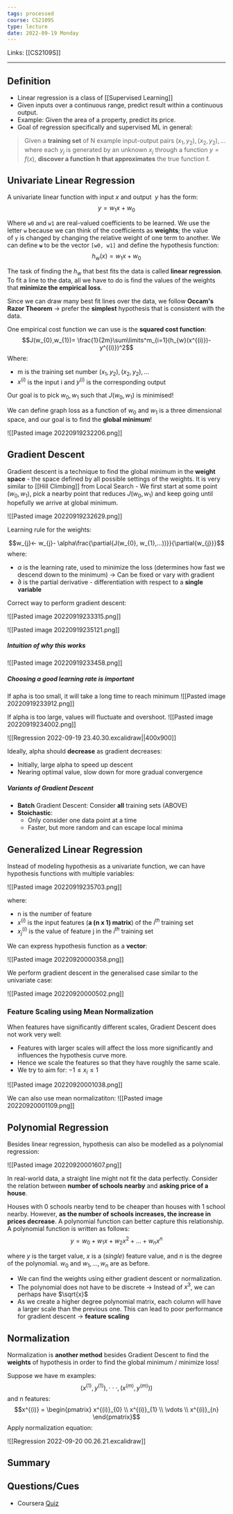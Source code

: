 ```yaml
---
tags: processed
course: CS2109S
type: lecture
date: 2022-09-19 Monday
---
```

Links: [[CS2109S]]
- - -

## Definition
- Linear regression is a class of [[Supervised Learning]]
- Given inputs over a continuous range, predict result within a continuous output. 
- Example: Given the area of a property, predict its price.
- Goal of regression specifically and supervised ML in general:

> Given a **training set** of N example input-output pairs $(x_1, y_2), (x_2, y_2), \text{...}$ where each $y_j$ is generated by an unknown $x_j$ through a function $y = f(x)$, **discover a function h that approximates** the true function f.

## Univariate Linear Regression

A univariate linear function with input $x$ and output  $y$ has the form:
$$y = w_1x + w_0$$

Where `w0` and `w1` are real-valued coefficients to be learned. We use the letter `w` because we can think of the coefficients as **weights**; the value of `y` is changed by changing the relative weight of one term to another. We can define **`w`** to be the vector `[w0, w1]` and define the hypothesis function:
$$h_w(x) = w_1x + w_0$$

The task of finding the $h_w$ that best fits the data is called **linear regression**. To fit a line to the data, all we have to do is find the values of the weights that **minimize the empirical loss**.

Since we can draw many best fit lines over the data, we follow **Occam's Razor Theorem** → prefer the **simplest** hypothesis that is consistent with the data.

One empirical cost function we can use is the **squared cost function**:
$$J(w_{0},w_{1})= \frac{1}{2m}\sum\limits^m_{i=1}(h_{w}(x^{(i)})-y^{(i)})^2$$
Where:
- m is the training set number $(x_1, y_2), (x_2, y_2), \text{...}$
- $x^{(i)}$ is the input i and $y^{(i)}$ is the corresponding output

Our goal is to pick $w_{0}, w_{1}$ such that $J(w_{0},w_{1})$ is minimised!

We can define graph loss as a function of $w_0$ and $w_1$ is a three dimensional space, and our goal is to find the **global minimum**!

![[Pasted image 20220919232206.png]]

## Gradient Descent

Gradient descent is a technique to find the global minimum in the **weight space** - the space defined by all possible settings of the weights. It is very similar to [[Hill Climbing]] from Local Search - We first start at some point $(w_0, w_1)$, pick a nearby point that reduces $J(w_0, w_1)$ and keep going until hopefully we arrive at global minimum.

![[Pasted image 20220919232629.png]]

Learning rule for the weights:

$$w_{j}← w_{j}- \alpha\frac{\partial{J(w_{0}, w_{1},...))}}{\partial{w_{j}}}$$
where:
- $\alpha$ is the learning rate, used to minimize the loss (determines how fast we descend down to the minimum) → Can be fixed or vary with gradient
- $\partial$ is the partial derivative - differentiation with respect to a **single variable**

Correct way to perform gradient descent:

![[Pasted image 20220919233315.png]]

![[Pasted image 20220919235121.png]]

##### Intuition of why this works

![[Pasted image 20220919233458.png]]

##### Choosing a good learning rate is important
If apha is too small, it will take a long time to reach minimum
![[Pasted image 20220919233912.png]]

If alpha is too large, values will fluctuate and overshoot.
![[Pasted image 20220919234002.png]]

![[Regression 2022-09-19 23.40.30.excalidraw||400x900]]

Ideally, alpha should **decrease** as gradient decreases:
- Initially, large alpha to speed up descent
- Nearing optimal value, slow down for more gradual convergence

##### Variants of Gradient Descent
- **Batch** Gradient Descent: Consider **all** training sets (ABOVE)
- **Stoichastic**: 
	- Only consider one data point at a time
	- Faster, but more random and can escape local minima

## Generalized Linear Regression

Instead of modeling hypothesis as a univariate function, we can have hypothesis functions with multiple variables:

![[Pasted image 20220919235703.png]]

where:
- n is the number of feature
- $x^{(i)}$ is the input features (**a (n x 1) matrix**) of the $i^{th}$ training set
- $x_j^{(i)}$ is the value of feature j in the  $i^{th}$ training set

We can express hypothesis function as a **vector**:

![[Pasted image 20220920000358.png]]

We perform gradient descent in the generalised case similar to the univariate case:

![[Pasted image 20220920000502.png]]

### Feature Scaling using Mean Normalization

When features have significantly different scales, Gradient Descent does not work very well:
- Features with larger scales will affect the loss more significantly and influences the hypothesis curve more.
- Hence we scale the features so that they have roughly the same scale.
- We try to aim for: $-1 \leq x_i \leq 1$

![[Pasted image 20220920001038.png]]

We can also use mean normalizatiton:
![[Pasted image 20220920001109.png]]

## Polynomial Regression

Besides linear regression, hypothesis can also be modelled as a polynomial regression:

![[Pasted image 20220920001607.png]]

In real-world data, a straight line might not fit the data perfectly. Consider the relation between **number of schools nearby** and **asking price of a house**.

Houses with 0 schools nearby tend to be cheaper than houses with 1 school nearby. However, **as the number of schools increases, the increase in prices decrease**. A polynomial function can better capture this relationship. A polynomial function is written as follows:
$$ y = w_0 + w_1 x + w_2 x^2 + ... + w_n x^n $$

where $y$ is the target value, $x$ is a (*single*) feature value, and $n$ is the degree of the polynomial. $w_0$ and $w_1, \dots, w_n$ are as before.

- We can find the weights using either gradient descent or normalization.
- The polynomial does not have to be discrete → Instead of $x^3$, we can perhaps have $\sqrt{x}$
- As we create a higher degree polynomial matrix, each column will have a larger scale than the previous one. This can lead to poor performance for gradient descent → **feature scaling** 

## Normalization

Normalization is **another method** besides Gradient Descent to find the **weights** of hypothesis in order to find the global minimum / minimize loss!

Suppose we have  m examples: $$(x^{(1)}, y^{(1)}), \cdot \cdot \cdot , (x^{(m)}, y^{(m)}))$$
and n features:
$$x^{(i)} = 
\begin{pmatrix}
x^{(i)}_{0} \\
x^{(i)}_{1} \\
\vdots \\
x^{(i)}_{n}
\end{pmatrix}$$
Apply normalization equation:

![[Regression 2022-09-20 00.26.21.excalidraw]]

## Summary

## Questions/Cues

- Coursera [Quiz](https://github.com/mGalarnyk/datasciencecoursera/blob/master/Stanford_Machine_Learning/Week2/week2quiz1LinearRegressionMultipleVariables.md)

